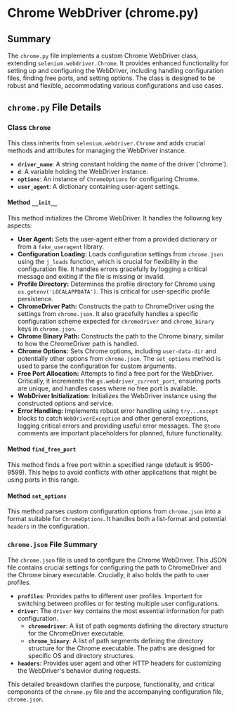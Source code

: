 # Chrome WebDriver (chrome.py)

## Summary

The `chrome.py` file implements a custom Chrome WebDriver class, extending `selenium.webdriver.Chrome`. It provides enhanced functionality for setting up and configuring the WebDriver, including handling configuration files, finding free ports, and setting options. The class is designed to be robust and flexible, accommodating various configurations and use cases.

## `chrome.py` File Details

### Class `Chrome`

This class inherits from `selenium.webdriver.Chrome` and adds crucial methods and attributes for managing the WebDriver instance.

* **`driver_name`**: A string constant holding the name of the driver ('chrome').
* **`d`**: A variable holding the WebDriver instance.
* **`options`**: An instance of `ChromeOptions` for configuring Chrome.
* **`user_agent`**: A dictionary containing user-agent settings.


#### Method `__init__`

This method initializes the Chrome WebDriver. It handles the following key aspects:


* **User Agent:** Sets the user-agent either from a provided dictionary or from a `fake_useragent` library.
* **Configuration Loading:** Loads configuration settings from `chrome.json` using the `j_loads` function, which is crucial for flexibility in the configuration file.  It handles errors gracefully by logging a critical message and exiting if the file is missing or invalid.
* **Profile Directory:** Determines the profile directory for Chrome using `os.getenv('LOCALAPPDATA')`. This is critical for user-specific profile persistence.
* **ChromeDriver Path:** Constructs the path to ChromeDriver using the settings from `chrome.json`.  It also gracefully handles a specific configuration scheme expected for `chromedriver` and `chrome_binary` keys in `chrome.json`.
* **Chrome Binary Path:** Constructs the path to the Chrome binary, similar to how the ChromeDriver path is handled.
* **Chrome Options:** Sets Chrome options, including `user-data-dir` and potentially other options from `chrome.json`. The `set_options` method is used to parse the configuration for custom arguments.
* **Free Port Allocation:** Attempts to find a free port for the WebDriver.  Critically, it increments the `gs.webdriver_current_port`, ensuring ports are unique, and handles cases where no free port is available.
* **WebDriver Initialization:** Initializes the WebDriver instance using the constructed options and service.
* **Error Handling:** Implements robust error handling using `try...except` blocks to catch `WebDriverException` and other general exceptions, logging critical errors and providing useful error messages.   The `@todo` comments are important placeholders for planned, future functionality.

#### Method `find_free_port`

This method finds a free port within a specified range (default is 9500-9599). This helps to avoid conflicts with other applications that might be using ports in this range.


#### Method `set_options`

This method parses custom configuration options from `chrome.json` into a format suitable for `ChromeOptions`. It handles both a list-format and potential `headers` in the configuration.


### `chrome.json` File Summary

The `chrome.json` file is used to configure the Chrome WebDriver. This JSON file contains crucial settings for configuring the path to ChromeDriver and the Chrome binary executable.  Crucially, it also holds the path to user profiles.

* **`profiles`**:  Provides paths to different user profiles. Important for switching between profiles or for testing multiple user configurations.
* **`driver`**: The `driver` key contains the most essential information for path configuration.
  - **`chromedriver`**: A list of path segments defining the directory structure for the ChromeDriver executable.
  - **`chrome_binary`**: A list of path segments defining the directory structure for the Chrome executable. The paths are designed for specific OS and directory structures.
* **`headers`**:  Provides user agent and other HTTP headers for customizing the WebDriver's behavior during requests.


This detailed breakdown clarifies the purpose, functionality, and critical components of the `chrome.py` file and the accompanying configuration file, `chrome.json`.